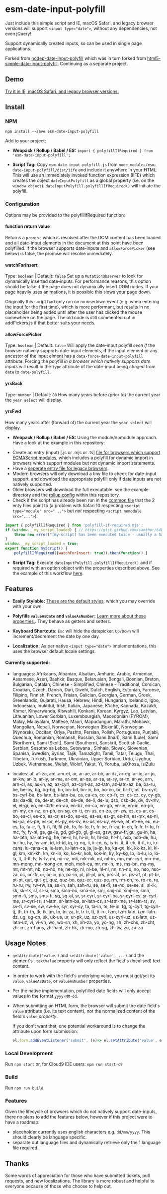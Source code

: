 # esm-date-input-polyfill

Just include this simple script and IE, macOS Safari, and legacy browser versions will support `<input type="date">`, without any dependencies, not even jQuery!

Support dynamically created inputs, so can be used in single page applications.

Forked from [nodep-date-input-polyfill](https://github.com/brianblakely/esm-date-input-polyfill) which was in turn forked from [html5-simple-date-input-polyfill](https://github.com/liorwohl/html5-simple-date-input-polyfill). Continuing as a separate project.

## Demo

[Try it in IE, macOS Safari, and legacy browser versions.](https://mcshaz.github.io/esm-date-input-polyfill/)

## Install

### NPM

`npm install --save esm-date-input-polyfill`

Add to your project:

* **Webpack / Rollup / Babel / ES:** `import { polyfillIfRequired } from 'esm-date-input-polyfill';` 

* **Script Tag:** Copy `esm-date-input-polyfill.js` from `node_modules/esm-date-input-polyfill/dist/iife` and include it anywhere in your HTML. This will use an Immediately invoked function expression (IIFE) which creates the object `dateInputPolyfill` as a global property (i.e. on the `window object`). `dateInputPolyfill.polyfillIfRequired()` will initiate the polyfill.

### Configuration

Options may be provided to the polyfillIfRequired function:
#### function return value
Returns a `promise` which is resolved after the DOM content has been loaded and all date-input elements in the document at this point have been polyfilled. If the browser supports date-inputs and `allowForcePicker` (see below) is false, the promise will resolve immediately.

#### watchForInsert
Type: `boolean` | Default: `false`
Set up a `MutationObserver` to look for dynamically inserted date-inputs. For performance reasons, this option should be false if the page does not dynamically insert DOM nodes. If your page heavily uses animations, it is possible this slows your page down.

Originally this script had only run on mousedown event (e.g. when entering the input for the first time), which is more performant, but results in no placeholder being added until after the user has clicked the mouse somewhere on the page. The old code is still commented out in addPickers.js if that better suits your needs.

#### allowForcePicker
Type: `boolean` | Default: `false`
Will apply the date-input polyfill _even if_ the browser natively supports date-input elements, **if** the input element or any ancestor of the input elment has a `data-force-date-input-polyfill` attribute. Forcing the polyfill _in a browser which natively supports date inputs_ will result in the `type` attribute of the date-input being chaged from `date` to `date-polyfill`.

#### yrsBack
Type: `number` | Default: `80`
How many years before (prior to) the current year the `year select` will display.

#### yrsFwd
 How many years after (forward of) the current year the `year select` will display.

 * **Webpack / Rollup / Babel / ES:** Using the module/nomodule approach. Have a look at the example in this repository:
 - Create an entry (input) [.js or .mjs or .ts] [file for browsers which support ECMAScript modules](https://github.com/mcshaz/esm-date-input-polyfill/blob/master/examples/esm.module.js), which includes a polyfill for dynamic import in browsers which support modules but not dynamic import statements. 
 - Have a [seperate entry file for legacy browsers](https://github.com/mcshaz/esm-date-input-polyfill/blob/master/examples/esm.nomodule.js).
 - Modern browsers will only download a tiny file to check for date-input support, and download the appropriate polyfill only if date inputs are not natively supported.
 - Older browsers will download the full executable. see the example directory and the [rollup config](https://github.com/mcshaz/esm-date-input-polyfill/blob/master/rollup.config.js) within this repository. 
 - Check if the script has already been run in the [common file](https://github.com/mcshaz/esm-date-input-polyfill/blob/master/examples/esm-page-script.js) that the 2 enty files point to (a problem with Safari 10 respecting `<script type="module" src="...">` but _not_ respecting `<script nomodule src="...">`).

```js
import { polyfillIfRequired } from 'polyfill-if-required.mjs';
if (window.__my_script_loaded) { // https://gist.github.com/samthor/64b114e4a4f539915a95b91ffd340acc
    throw new error("[my-script] has been executed twice - usually a Safari bug");
}
window.__my_script_loaded = true;
export function myScript() {
    polyfillIfRequired({watchForInsert: true}).then(function() {
```

* **Script Tag:**
Execute `dateInputPolyfill.polyfillIfRequired()` and if required with an option object with the properties described above. See the example of this workflow [here](https://github.com/mcshaz/esm-date-input-polyfill/blob/master/docs/iife.html).


## Features
* **Easily Stylable:** [These are the default styles](https://github.com/mcshaz/esm-date-input-polyfill/blob/master/src/esm-date-input-polyfill.scss), which you may override with your own.

* **Polyfills `valueAsDate` and `valueAsNumber`:**
[Learn more about these properties.](https://developer.mozilla.org/en-US/docs/Web/API/HTMLInputElement#property-valueasdate). They behave as getters and setters.

* **Keyboard Shortcuts:** `Esc` will hide the datepicker. `Up/Down` will increment/decrement the date by one day.

* **Localization:** As per native `<input type="date">` implementations, this uses the browser default locale settings.

#### Currently supported:
- languages: Afrikaans, Albanian, Alsatian, Amharic, Arabic, Armenian, Assamese, Azeri, Bashkir, Basque, Belarusian, Bengali, Bosnian, Breton, Bulgarian, Catalan, Chinese - Simplified, Chinese - Traditional, Corsican, Croatian, Czech, Danish, Dari, Divehi, Dutch, English, Estonian, Faroese, Filipino, Finnish, French, Frisian, Galician, Georgian, German, Greek, Greenlandic, Gujarati, Hausa, Hebrew, Hindi, Hungarian, Icelandic, Igbo, Indonesian, Inuktitut, Irish, Italian, Japanese, K'iche, Kannada, Kazakh, Khmer, Kinyarwanda, Kiswahili, Konkani, Korean, Kyrgyz, Lao, Latvian, Lithuanian, Lower Sorbian, Luxembourgish, Macedonian (FYROM), Malay, Malayalam, Maltese, Maori, Mapudungun, Marathi, Mohawk, Mongolian, Nepali, Norwegian, Norwegian (Bokmål), Norwegian (Nynorsk), Occitan, Oriya, Pashto, Persian, Polish, Portuguese, Punjabi, Quechua, Romanian, Romansh, Russian, Sami (Inari), Sami (Lule), Sami (Northern), Sami (Skolt), Sami (Southern), Sanskrit, Scottish Gaelic, Serbian, Sesotho sa Leboa, Setswana , Sinhala, Slovak, Slovenian, Spanish, Swedish, Syriac, Tajik, Tamazight, Tamil, Tatar, Telugu, Thai, Tibetan, Turkish, Turkmen, Ukrainian, Upper Sorbian, Urdu, Uyghur, Uzbek, Vietnamese, Welsh, Wolof, Yakut, Yi, Yoruba, isiXhosa, isiZulu

- locales: af, af-za, am, am-et, ar, ar-ae, ar-bh, ar-dz, ar-eg, ar-iq, ar-jo, ar-kw, ar-lb, ar-ly, ar-ma, ar-om, ar-qa, ar-sa, ar-sy, ar-tn, ar-ye, arn, arn-cl, as, as-in, az, az-cyrl, az-cyrl-az, az-latn, az-latn-az, ba, ba-ru, be, be-by, bg, bg-bg, bn, bn-bd, bn-in, bo, bo-cn, br, br-fr, bs, bs-cyrl, bs-cyrl-ba, bs-latn, bs-latn-ba, ca, ca-es, co, co-fr, cs, cs-cz, cy, cy-gb, da, da-dk, de, de-at, de-ch, de-de, de-li, de-lu, dsb, dsb-de, dv, dv-mv, el, el-gr, en, en-029, en-au, en-bz, en-ca, en-gb, en-ie, en-in, en-jm, en-my, en-nz, en-ph, en-sg, en-tt, en-us, en-za, en-zw, es, es-ar, es-bo, es-cl, es-co, es-cr, es-do, es-ec, es-es, es-gt, es-hn, es-mx, es-ni, es-pa, es-pe, es-pr, es-py, es-sv, es-us, es-uy, es-ve, et, et-ee, eu, eu-es, fa, fa-ir, fi, fi-fi, fil, fil-ph, fo, fo-fo, fr, fr-be, fr-ca, fr-ch, fr-fr, fr-lu, fr-mc, fy, fy-nl, ga, ga-ie, gd, gd-gb, gl, gl-es, gsw, gsw-fr, gu, gu-in, ha, ha-latn, ha-latn-ng, he, he-il, hi, hi-in, hr, hr-ba, hr-hr, hsb, hsb-de, hu, hu-hu, hy, hy-am, id, id-id, ig, ig-ng, ii, ii-cn, is, is-is, it, it-ch, it-it, iu, iu-cans, iu-cans-ca, iu-latn, iu-latn-ca, ja, ja-jp, ka, ka-ge, kk, kk-kz, kl, kl-gl, km, km-kh, kn, kn-in, ko, ko-kr, kok, kok-in, ky, ky-kg, lb, lb-lu, lo, lo-la, lt, lt-lt, lv, lv-lv, mi, mi-nz, mk, mk-mk, ml, ml-in, mn, mn-cyrl, mn-mn, mn-mong, mn-mong-cn, moh, moh-ca, mr, mr-in, ms, ms-bn, ms-my, mt, mt-mt, nb, nb-no, ne, ne-np, nl, nl-be, nl-nl, nn, nn-no, no, nso, nso-za, oc, oc-fr, or, or-in, pa, pa-in, pl, pl-pl, prs, prs-af, ps, ps-af, pt, pt-br, pt-pt, qut, qut-gt, quz, quz-bo, quz-ec, quz-pe, rm, rm-ch, ro, ro-ro, ru, ru-ru, rw, rw-rw, sa, sa-in, sah, sah-ru, se, se-fi, se-no, se-se, si, si-lk, sk, sk-sk, sl, sl-si, sma, sma-no, sma-se, smj, smj-no, smj-se, smn, smn-fi, sms, sms-fi, sq, sq-al, sr, sr-cyrl, sr-cyrl-ba, sr-cyrl-cs, sr-cyrl-me, sr-cyrl-rs, sr-latn, sr-latn-ba, sr-latn-cs, sr-latn-me, sr-latn-rs, sv, sv-fi, sv-se, sw, sw-ke, syr, syr-sy, ta, ta-in, te, te-in, tg, tg-cyrl, tg-cyrl-tj, th, th-th, tk, tk-tm, tn, tn-za, tr, tr-tr, tt, tt-ru, tzm, tzm-latn, tzm-latn-dz, ug, ug-cn, uk, uk-ua, ur, ur-pk, uz, uz-cyrl, uz-cyrl-uz, uz-latn, uz-latn-uz, vi, vi-vn, wo, wo-sn, xh, xh-za, yo, yo-ng, zh, zh-chs, zh-cht, zh-cn, zh-hans, zh-hant, zh-hk, zh-mo, zh-sg, zh-tw, zu, zu-za

## Usage Notes

* `getAttribute('value')` and `setAttribute('value', ...)` and the element's `.textValue` property will only reflect the field's (localised) text content. 

* In order to work with the field's underlying value, you must get/set its
`value`, `valueAsDate`, or `valueAsNumber` properties.

* Per the native implementation, polyfilled date fields will only accept
values in the format `yyyy-MM-dd`.

* When submitting an HTML form, the browser will submit the date field's `value`
attribute (i.e. its text content), not the normalized content of the field's
`value` *property*.

    If you don't want that, one potential workaround is to change
    the attribute upon form submission:
    ```js
    el.form.addEventListener('submit', (e)=> el.setAttribute('value', el.value));
    ```

### Local Development
Run `npm start` or, for Cloud9 IDE users: `npm run start-c9`

### Build
Run `npm run build`

### Features
Given the lifecycle of browsers which do not natively support date-inputs, there no plans to add the features below, however if this project were to have a roadmap:
- placeholder currently uses english characters e.g. `dd/mm/yyyy`. This should clearly be language specific.
- separate out language files and dynamically retrieve only the 1 language file required.

## Thanks
Some words of appreciation for those who have submitted tickets, pull requests,
and new localizations.  The library is more robust and helpful to everyone
because of those who choose to help out.
